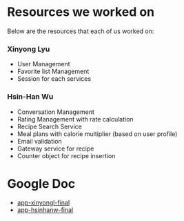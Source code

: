 # Resources we worked on

Below are the resources that each of us worked on:
### Xinyong Lyu 
- User Management
- Favorite list Management
- Session for each services

### Hsin-Han Wu 
- Conversation Management
- Rating Management with rate calculation
- Recipe Search Service
- Meal plans with calorie multiplier (based on user profile)
- Email validation
- Gateway service for recipe
- Counter object for recipe insertion

# Google Doc 
- [app-xinyongl-final](https://docs.google.com/document/d/1_m-xtyL0uS8lvvWbWhwtu1kkPtPhyZGsOADbYZgGb50/edit?usp=sharing)
- [app-hsinhanw-final](https://docs.google.com/document/d/16Gp7u56WrMRXp_6CowvDQtsMoF1soYeOcpw9sBd1_LA/edit?usp=sharing)
